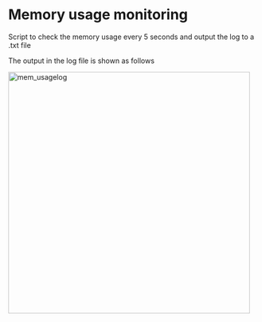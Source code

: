 # Memory usage monitoring

Script to check the memory usage every 5 seconds and output the log to a .txt file

The output in the log file is shown as follows

<img width="485" alt="mem_usagelog" src="https://github.com/blockchainamm/FRED_Economic_Data_Analysis/assets/82846751/620b56d2-5d70-4a1d-b067-b21fa2c5730b">
